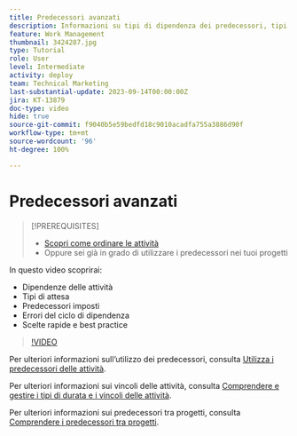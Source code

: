 ```yaml
---
title: Predecessori avanzati
description: Informazioni su tipi di dipendenza dei predecessori, tipi di attesa, predecessori applicati, errori del ciclo di dipendenza e alcune scelte rapide e best practice.
feature: Work Management
thumbnail: 3424287.jpg
type: Tutorial
role: User
level: Intermediate
activity: deploy
team: Technical Marketing
last-substantial-update: 2023-09-14T00:00:00Z
jira: KT-13879
doc-type: video
hide: true
source-git-commit: f9040b5e59bedfd18c9010acadfa755a3886d90f
workflow-type: tm+mt
source-wordcount: '96'
ht-degree: 100%

---
```


# Predecessori avanzati


>[!PREREQUISITES]
>
>* [Scopri come ordinare le attività](https://experienceleague.adobe.com/docs/workfront-learn/tutorials-workfront/manage-work/tasks/learn-to-sequence-tasks.html?lang=it)
>* Oppure sei già in grado di utilizzare i predecessori nei tuoi progetti


In questo video scoprirai:

* Dipendenze delle attività
* Tipi di attesa
* Predecessori imposti
* Errori del ciclo di dipendenza
* Scelte rapide e best practice

>[!VIDEO](https://video.tv.adobe.com/v/3424287/?quality=12&learn=on)

Per ulteriori informazioni sull’utilizzo dei predecessori, consulta [Utilizza i predecessori delle attività](https://experienceleague.adobe.com/docs/workfront/using/manage-work/tasks/use-task-predecessors/use-task-predecessors.html?lang=it).

Per ulteriori informazioni sui vincoli delle attività, consulta [Comprendere e gestire i tipi di durata e i vincoli delle attività](https://experienceleague.adobe.com/docs/workfront-learn/tutorials-workfront/manage-work/intermediate-projects/understand-and-manage-duration-types-and-task-constraints.html?lang=it).

Per ulteriori informazioni sui predecessori tra progetti, consulta [Comprendere i predecessori tra progetti](https://experienceleague.adobe.com/docs/workfront-learn/tutorials-workfront/manage-work/intermediate-projects/understand-cross-project-predecessors.html?lang=it).
